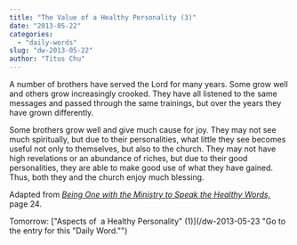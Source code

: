 ```yaml
---
title: "The Value of a Healthy Personality (3)"
date: "2013-05-22"
categories: 
  - "daily-words"
slug: "dw-2013-05-22"
author: "Titus Chu"
---
```


A number of brothers have served the Lord for many years. Some grow well and others grow increasingly crooked. They have all listened to the same messages and passed through the same trainings, but over the years they have grown differently.

Some brothers grow well and give much cause for joy. They may not see much spiritually, but due to their personalities, what little they see becomes useful not only to themselves, but also to the church. They may not have high revelations or an abundance of riches, but due to their good personalities, they are able to make good use of what they have gained. Thus, both they and the church enjoy much blessing.

Adapted from _[Being One with the Ministry to Speak the Healthy Words,](/book-one-with-the-ministry-vol-2 "Go to the listing for this book.")_ page 24.

Tomorrow: ["Aspects of  a Healthy Personality" (1)](/dw-2013-05-23 "Go to the entry for this "Daily Word."")
